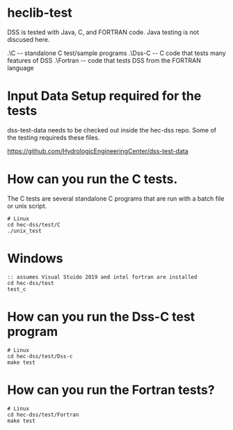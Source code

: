 # heclib-test
DSS is tested with Java, C, and FORTRAN code. Java testing is not discused here.


.\C   		-- standalone C test/sample programs
.\Dss-C         -- C code that tests many features of DSS
.\Fortran       -- code that tests DSS from the FORTRAN language

# Input Data Setup required for the tests
dss-test-data needs to be checked out inside the hec-dss repo.  Some of the testing requireds these files.

https://github.com/HydrologicEngineeringCenter/dss-test-data


# How can you run the C tests.
The C tests are several standalone C programs that are run with a batch file or unix script.

```
# Linux
cd hec-dss/test/C
./unix_test
```
# Windows 
```
:: assumes Visual Stuido 2019 and intel fortran are installed 
cd hec-dss/test
test_c

```

# How can you run the Dss-C test program
```
# Linux
cd hec-dss/test/Dss-c
make test
```


# How can you run the Fortran tests?
```
# Linux
cd hec-dss/test/Fortran
make test
```

